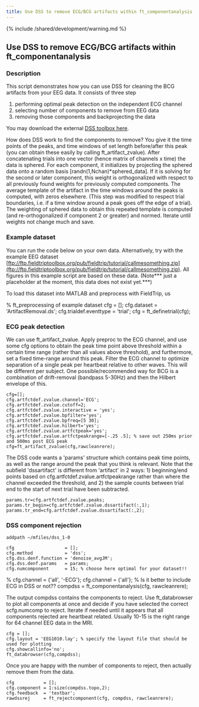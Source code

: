 ```yaml
---
title: Use DSS to remove ECG/BCG artifacts within ft_componentanalysis
---
```


{% include /shared/development/warning.md %}

## Use DSS to remove ECG/BCG artifacts within ft_componentanalysis

### Description

This script demonstrates how you can use DSS for cleaning the BCG artifacts from your EEG data. It consists of three step
 1.  performing optimal peak detection on the independent ECG channel
 2.  selecting number of components to remove from EEG data
 3.  removing those components and backprojecting the data

You may download the external [DSS toolbox here](http://www.cis.hut.fi/projects/dss).   

How does DSS work to find the components to remove?  You give it the time points of the peaks, and time windows of set length before/after this peak (you can obtain these easily by calling ft_artifact_zvalue).  After concatenating trials into one vector (hence matrix of channels x time) the data is sphered.  For each component, it initializes by projecting the sphered data onto a random basis [randn(1,Nchan)*sphered_data]. If it is solving for the second or later component, this weight is orthogonalized with respect to all previously found weights for previously computed components. The average template of the artifact in the time windows around the peaks is computed, with zeros elsewhere. (This step was modified to respect trial boundaries, i.e. if a time window around a peak goes off the edge of a trial).  The weighting of sphered data to obtain this repeated template is computed (and re-orthogonalized if component 2 or greater) and normed. Iterate until weights not change much and save.

### Example dataset

You can run the code below on your own data. Alternatively, try with the example EEG dataset [ftp://ftp.fieldtriptoolbox.org/pub/fieldtrip/tutorial/callmesomething.zip](ftp://ftp.fieldtriptoolbox.org/pub/fieldtrip/tutorial/callmesomething.zip). All figures in this example script are based on these data.   (Note*** just a placeholder at the moment, this data does not exist yet.***)

To load this dataset into MATLAB and preprocess with FieldTrip, us


  % ft_preprocessing of example dataset
    cfg = [];
    cfg.dataset = 'ArtifactRemoval.ds';
    cfg.trialdef.eventtype = 'trial';
    cfg = ft_definetrial(cfg);

### ECG peak detection

We can use ft_artifact_zvalue.  Apply preproc to the ECG channel, and use some cfg options to obtain the peak time point above threshold within a certain time range (rather than all values above threshold), and furthermore, set a fixed time-range around this peak.
Filter the ECG channel to optimize separation of a single peak per heartbeat relative to other waves.  This will be different per subject.  One possible/recommended way for BCG is a combination of drift-removal (bandpass 5-30Hz) and then the Hilbert envelope of this.


    cfg=[];
    cfg.artfctdef.zvalue.channel='ECG';
    cfg.artfctdef.zvalue.cutoff=2;
    cfg.artfctdef.zvalue.interactive = 'yes';
    cfg.artfctdef.zvalue.bpfilter='yes';
    cfg.artfctdef.zvalue.bpfreq=[5 30];
    cfg.artfctdef.zvalue.hilbert='yes';
    cfg.artfctdef.zvalue.artfctpeak='yes';
    cfg.artfctdef.zvalue.artfctpeakrange=[-.25 .5]; % save out 250ms prior and 500ms post ECG peak
    cfg=ft_artifact_zvalue(cfg,rawcleanrere);

The DSS code wants a 'params' structure which contains peak time points, as well as the range around the peak that you think is relevant.  Note that the subfield 'dssartifact' is different from 'artifact' in 2 ways: 1) beginning/end points based on cfg.artfctdef.zvalue.artfctpeakrange rather than where the channel exceeded the threshold, and 2) the sample counts between trial end to the start of next trial have been subtracted.


    params.tr=cfg.artfctdef.zvalue.peaks;
    params.tr_begin=cfg.artfctdef.zvalue.dssartifact(:,1);
    params.tr_end=cfg.artfctdef.zvalue.dssartifact(:,2);

### DSS component rejection


    addpath ~/mfiles/dss_1-0

    cfg                   = [];
    cfg.method            = 'dss';
    cfg.dss.denf.function = 'denoise_avgJM';
    cfg.dss.denf.params   = params;
    cfg.numcomponent      = 15; % choose here optimal for your dataset!!
  % cfg.channel           = {'all', '-ECG'};
    cfg.channel           = {'all'}; % Is it better to include ECG in DSS or not??
    compdss               = ft_componentanalysis(cfg, rawcleanrere);

The output compdss contains the components to reject.  Use ft_databrowser to plot all components at once and decide if you have selected the correct scfg.numcomp to reject.  Iterate if needed until it appears that all components rejected are heartbeat related.   Usually 10-15 is the right range for 64 channel EEG data in the MRI.


    cfg = [];
    cfg.layout = 'EEG1010.lay'; % specify the layout file that should be used for plotting
    cfg.showcallinfo='no';
    ft_databrowser(cfg,compdss);

Once you are happy with the number of components to reject, then actually remove them from the data.


    cfg           = [];
    cfg.component = 1:size(compdss.topo,2);
    cfg.feedback  = 'textbar';
    rawdssrej     = ft_rejectcomponent(cfg, compdss, rawcleanrere);
